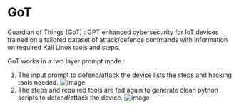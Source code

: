 # GoT
Guardian of Things (GoT) : GPT enhanced cybersecurity for IoT devices trained on a tailored dataset of attack/defence commands with information on required Kali Linux tools and steps.

GoT works in a two layer prompt mode :
1. The input prompt to defend/attack the device lists the steps and hacking tools needed.
   ![image](https://github.com/Priyanshu314/GoT/assets/89444456/d46e947b-5d2d-4cdd-846e-c0f0f6d228d4)
2. The steps and required tools are fed again to generate clean python scripts to defend/attack the device.
   ![image](https://github.com/Priyanshu314/GoT/assets/89444456/3f3b8509-0190-41c9-bb50-f363802092c2)
